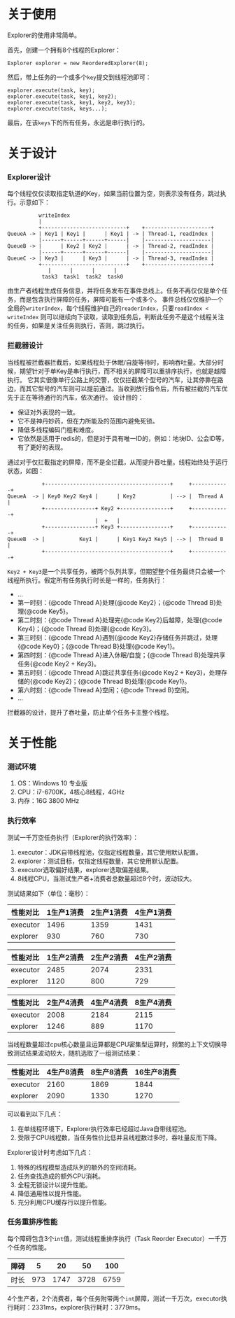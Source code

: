 # 关于使用

Explorer的使用非常简单。

首先，创建一个拥有8个线程的Explorer：

```
Explorer explorer = new ReorderedExplorer(8);
```

然后，带上任务的一个或多个`key`提交到线程池即可：

```
explorer.execute(task, key);
explorer.execute(task, key1, key2);
explorer.execute(task, key1, key2, key3);
explorer.execute(task, keys...);
```

最后，在该`keys`下的所有任务，永远是串行执行的。

# 关于设计

### Explorer设计

每个线程仅仅读取指定轨道的Key，如果当前位置为空，则表示没有任务，跳过执行。示意如下：
```
          writeIndex
          |
          +---------------------------+    +---------------------+
QueueA -> | Key1 | Key1 |      | Key1 | -> | Thread-1, readIndex |
          |------+------+------+------|    |---------------------|
QueueB -> |      | Key2 | Key2 |      | -> | Thread-2, readIndex |
          |------+------+------+------|    |---------------------|
QueueC -> | Key3 |      | Key3 |      | -> | Thread-3, readIndex |
          +---------------------------+    +---------------------+
             |      |      |      |
           task3  task1  task2  task0
```
由生产者线程生成任务信息，并将任务发布在事件总线上。任务不再仅仅是单个任务，而是包含执行屏障的任务，屏障可能有一个或多个。
事件总线仅仅维护一个全局的`writerIndex`，每个线程维护自己的`readerIndex`，只要`readIndex < writeIndex`
则可以继续向下读取，读取到任务后，判断此任务不是这个线程关注的任务，如果是关注任务则执行，否则，跳过执行。

### 拦截器设计

当线程被拦截器拦截后，如果线程处于休眠/自旋等待时，影响吞吐量。大部分时候，期望针对于单Key是串行执行，而不相关的屏障可以重排序执行，也就是越障执行。
它其实很像单行公路上的交警，仅仅拦截某个型号的汽车，让其停靠在路边，而其它型号的汽车则可以提前通过。当收到放行指令后，所有被拦截的汽车优先于正在等待通行的汽车，依次通行。
设计目的：
<ul>
    <li>保证对外表现的一致。</li>
    <li>它不是神丹妙药，但在力所能及的范围内避免死锁。</li>
    <li>降低多线程编码门槛和难度。</li>
    <li>它依然是适用于redis的，但是对于具有唯一ID的，例如：地块ID、公会ID等，有了更好的表现。</li>
</ul>
通过对于仅拦截指定的屏障，而不是全拦截，从而提升吞吐量。线程始终处于运行状态，如图：

```
           +----------------------------------------+     +------------+
QueueA  -> | Key0 Key2 Key4 |      | Key2           | --> |  Thread A  |
           +----------------+ Key2 +----------------+     +------------+
                            |  +   |
           +----------------+ Key3 +----------------+     +------------+
QueueB  -> |           Key1 |      | Key1 Key3 Key5 | --> |  Thread B  |
           +----------------------------------------+     +------------+
```

`Key2 + Key3`是一个共享任务，被两个队列共享，但期望整个任务最终只会被一个线程所执行。假定所有任务执行时长是一样的，任务执行：
<ul>
    <li>...</li>
    <li>
        第一时刻：{@code Thread A}处理{@code Key2}；{@code Thread B}处理{@code Key5}。
    </li>
    <li>
        第二时刻：{@code Thread A}处理完{@code Key2}后越障，处理{@code Key4}；{@code Thread B}处理{@code Key3}。
    </li>
    <li>
        第三时刻：{@code Thread A}遇到{@code Key2}存储任务并跳过，处理{@code Key0}；{@code Thread B}处理{@code Key1}。
    </li>
    <li>
        第四时刻：{@code Thread A}进入休眠/自旋；{@code Thread B}处理共享任务{@code Key2 + Key3}。
    </li>
    <li>
        第五时刻：{@code Thread A}跳过共享任务{@code Key2 + Key3}，处理存储的{@code Key2}；{@code Thread B}处理{@code Key1}。
    </li>
    <li>
        第六时刻：{@code Thread A}空闲；{@code Thread B}空闲。
    </li>
    <li>...</li>
</ul>

拦截器的设计，提升了吞吐量，防止单个任务卡主整个线程。

# 关于性能

### 测试环境

1. OS：Windows 10 专业版
2. CPU：i7-6700K，4核心8线程，4GHz
3. 内存：16G 3800 MHz

### 执行效率

测试一千万空任务执行（Explorer的执行效率）：

1. executor：JDK自带线程池，仅指定线程数量，其它使用默认配置。
2. explorer：测试目标，仅指定线程数量，其它使用默认配置。
3. executor选取偏好结果，explorer选取偏差结果。
4. 8线程CPU，当测试生产者+消费者总数量超过8个时，波动较大。

测试结果如下（单位：毫秒）：

性能对比 | 1生产1消费 | 2生产1消费 | 4生产1消费 |
---------|------|------|--------|
executor | 1496 | 1359 | 1431   |
explorer | 930 | 760 | 730    |

性能对比 | 1生产2消费 | 2生产2消费 | 4生产2消费 |
---------|--------|-------|--------|
executor | 2485   | 2074  | 2331   |
explorer | 1120   | 800   | 729   |

性能对比 | 2生产4消费 | 4生产4消费 | 8生产4消费
---------|--------|--------|--------|
executor | 2008   | 2184   | 2115   |
explorer | 1246   | 889   | 1170   |

当线程数量超过cpu核心数量且运算都是CPU密集型运算时，频繁的上下文切换导致测试结果波动较大，随机选取了一组测试结果：

性能对比 | 4生产8消费 | 8生产8消费 | 16生产8消费
---------|--------|--------|--------|
executor | 2160   | 1869   | 1844   |
explorer | 2090   | 1330   | 1270   |

可以看到以下几点：

1. 在单线程环境下，Explorer执行效率已经超过Java自带线程池。
2. 受限于CPU线程数，当任务性价比低并且线程数过多时，吞吐量反而下降。

Explorer设计时考虑如下几点：

1. 特殊的线程模型造成队列的额外的空间消耗。
2. 任务查找造成的额外CPU消耗。
3. 全程无锁设计以提升性能。
4. 降低通用性以提升性能。
5. 充分利用CPU缓存行以提升性能。

### 任务重排序性能

每个障碍包含3个`int`值，测试线程重排序执行（Task Reorder Executor）一千万个任务的性能。

障碍 | 5   | 20   | 50   | 100  |
------|-----|------|------|------|
时长 | 973 | 1747 | 3728 | 6759 |


4个生产者，2个消费者，每个任务附带两个`int`屏障，测试一千万次，executor执行耗时：2331ms，explorer执行耗时：3779ms。
